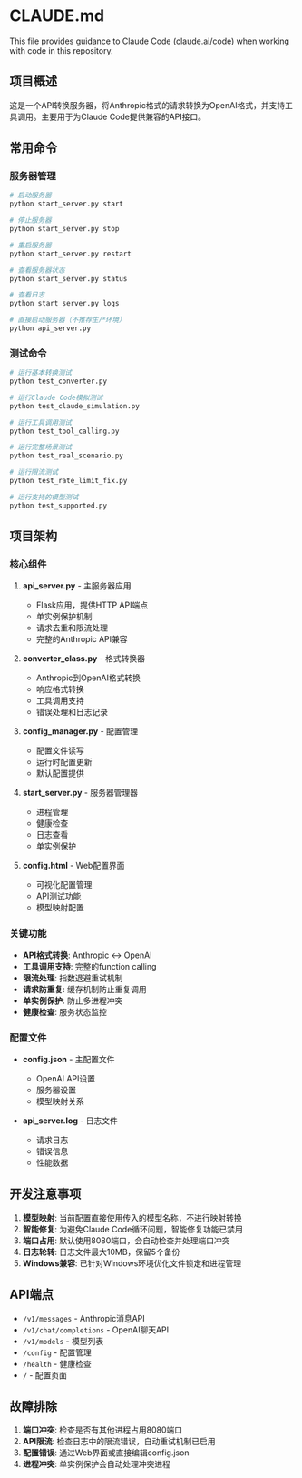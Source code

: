 # CLAUDE.md

This file provides guidance to Claude Code (claude.ai/code) when working with code in this repository.

## 项目概述

这是一个API转换服务器，将Anthropic格式的请求转换为OpenAI格式，并支持工具调用。主要用于为Claude Code提供兼容的API接口。

## 常用命令

### 服务器管理
```bash
# 启动服务器
python start_server.py start

# 停止服务器
python start_server.py stop

# 重启服务器
python start_server.py restart

# 查看服务器状态
python start_server.py status

# 查看日志
python start_server.py logs

# 直接启动服务器（不推荐生产环境）
python api_server.py
```

### 测试命令
```bash
# 运行基本转换测试
python test_converter.py

# 运行Claude Code模拟测试
python test_claude_simulation.py

# 运行工具调用测试
python test_tool_calling.py

# 运行完整场景测试
python test_real_scenario.py

# 运行限流测试
python test_rate_limit_fix.py

# 运行支持的模型测试
python test_supported.py
```

## 项目架构

### 核心组件

1. **api_server.py** - 主服务器应用
   - Flask应用，提供HTTP API端点
   - 单实例保护机制
   - 请求去重和限流处理
   - 完整的Anthropic API兼容

2. **converter_class.py** - 格式转换器
   - Anthropic到OpenAI格式转换
   - 响应格式转换
   - 工具调用支持
   - 错误处理和日志记录

3. **config_manager.py** - 配置管理
   - 配置文件读写
   - 运行时配置更新
   - 默认配置提供

4. **start_server.py** - 服务器管理器
   - 进程管理
   - 健康检查
   - 日志查看
   - 单实例保护

5. **config.html** - Web配置界面
   - 可视化配置管理
   - API测试功能
   - 模型映射配置

### 关键功能

- **API格式转换**: Anthropic ↔ OpenAI
- **工具调用支持**: 完整的function calling
- **限流处理**: 指数退避重试机制
- **请求防重复**: 缓存机制防止重复调用
- **单实例保护**: 防止多进程冲突
- **健康检查**: 服务状态监控

### 配置文件

- **config.json** - 主配置文件
  - OpenAI API设置
  - 服务器设置
  - 模型映射关系

- **api_server.log** - 日志文件
  - 请求日志
  - 错误信息
  - 性能数据

## 开发注意事项

1. **模型映射**: 当前配置直接使用传入的模型名称，不进行映射转换
2. **智能修复**: 为避免Claude Code循环问题，智能修复功能已禁用
3. **端口占用**: 默认使用8080端口，会自动检查并处理端口冲突
4. **日志轮转**: 日志文件最大10MB，保留5个备份
5. **Windows兼容**: 已针对Windows环境优化文件锁定和进程管理

## API端点

- `/v1/messages` - Anthropic消息API
- `/v1/chat/completions` - OpenAI聊天API
- `/v1/models` - 模型列表
- `/config` - 配置管理
- `/health` - 健康检查
- `/` - 配置页面

## 故障排除

1. **端口冲突**: 检查是否有其他进程占用8080端口
2. **API限流**: 检查日志中的限流错误，自动重试机制已启用
3. **配置错误**: 通过Web界面或直接编辑config.json
4. **进程冲突**: 单实例保护会自动处理冲突进程